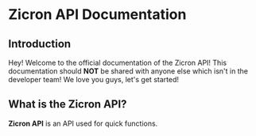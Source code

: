 # Zicron API Documentation

## Introduction

Hey! Welcome to the official documentation of the Zicron API!
This documentation should **NOT** be shared with anyone else which isn't in the developer team!
We love you guys, let's get started!

## What is the Zicron API?

**Zicron API** is an API used for quick functions.
